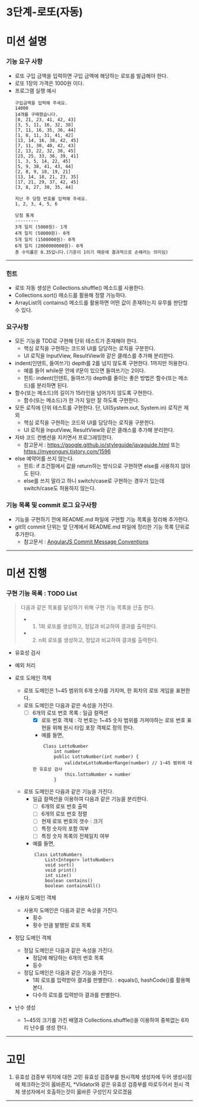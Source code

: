 3단계-로또(자동)
===
# 미션 설명
### 기능 요구 사항
- 로또 구입 금액을 입력하면 구입 금액에 해당하는 로또를 발급해야 한다.
- 로또 1장의 가격은 1000원 이다.
- 프로그램 실행 예시 
    ```
    구입금액을 입력해 주세요.
    14000
    14개를 구매했습니다.
    [8, 21, 23, 41, 42, 43]
    [3, 5, 11, 16, 32, 38]
    [7, 11, 16, 35, 36, 44]
    [1, 8, 11, 31, 41, 42]
    [13, 14, 16, 38, 42, 45]
    [7, 11, 30, 40, 42, 43]
    [2, 13, 22, 32, 38, 45]
    [23, 25, 33, 36, 39, 41]
    [1, 3, 5, 14, 22, 45]
    [5, 9, 38, 41, 43, 44]
    [2, 8, 9, 18, 19, 21]
    [13, 14, 18, 21, 23, 35]
    [17, 21, 29, 37, 42, 45]
    [3, 8, 27, 30, 35, 44]
    
    지난 주 당첨 번호를 입력해 주세요.
    1, 2, 3, 4, 5, 6
    
    당첨 통계
    ---------
    3개 일치 (5000원)- 1개
    4개 일치 (50000원)- 0개
    5개 일치 (1500000원)- 0개
    6개 일치 (2000000000원)- 0개
    총 수익률은 0.35입니다.(기준이 1이기 때문에 결과적으로 손해라는 의미임)
    ```
---

### 힌트
- 로또 자동 생성은 Collections.shuffle() 메소드를 사용한다.
- Collections.sort() 메소드를 활용해 정렬 가능하다.
- ArrayList의 contains() 메소드를 활용하면 어떤 값이 존재하는지 유무를 판단할 수 있다.

### 요구사항
- 모든 기능을 TDD로 구현해 단위 테스트가 존재해야 한다.
  - 핵심 로직을 구현하는 코드와 UI를 담당하는 로직을 구분한다.
  - UI 로직을 InputView, ResultView와 같은 클래스를 추가해 분리한다.
- indent(인덴트, 들여쓰기) depth를 2를 넘지 않도록 구현한다. 1까지만 허용한다.
  - 예를 들어 while문 안에 if문이 있으면 들여쓰기는 2이다.
  - 힌트: indent(인덴트, 들여쓰기) depth를 줄이는 좋은 방법은 함수(또는 메소드)를 분리하면 된다.
- 함수(또는 메소드)의 길이가 15라인을 넘어가지 않도록 구현한다.
  - 함수(또는 메소드)가 한 가지 일만 잘 하도록 구현한다.
- 모든 로직에 단위 테스트를 구현한다. 단, UI(System.out, System.in) 로직은 제외
  - 핵심 로직을 구현하는 코드와 UI를 담당하는 로직을 구분한다.
  - UI 로직을 InputView, ResultView와 같은 클래스를 추가해 분리한다.
- 자바 코드 컨벤션을 지키면서 프로그래밍한다.
  - 참고문서 : https://google.github.io/styleguide/javaguide.html 또는 https://myeonguni.tistory.com/1596
- else 예약어를 쓰지 않는다.
  - 힌트: if 조건절에서 값을 return하는 방식으로 구현하면 else를 사용하지 않아도 된다.
  - else를 쓰지 말라고 하니 switch/case로 구현하는 경우가 있는데 switch/case도 허용하지 않는다.

### 기능 목록 및 commit 로그 요구사항
- 기능을 구현하기 전에 README.md 파일에 구현할 기능 목록을 정리해 추가한다.
- git의 commit 단위는 앞 단계에서 README.md 파일에 정리한 기능 목록 단위로 추가한다.
  - 참고문서 : [AngularJS Commit Message Conventions](https://gist.github.com/stephenparish/9941e89d80e2bc58a153)

---
# 미션 진행
### 구현 기능 목록 : TODO List
> 다음과 같은 목표를 달성하기 위해 구현 기능 목록을 산출 한다.
> - 1. 1회 로또를 생성하고, 정답과 비교하여 결과를 출력한다.
> - 2. n회 로또를 생성하고, 정답과 비교하여 결과를 출력한다. 

- 유효성 검사
- 예외 처리
- 로또 도메인 객체
  - 로또 도메인은 1~45 범위의 6개 숫자를 가지며, 한 회차의 로또 게임을 표현한다.
  - 로또 도메인은 다음과 같은 속성을 가진다.
    - [ ] 6개의 로또 번호 목록 : 일급 컬렉션
      - [x] 로또 번호 객체 : 각 번호는 1~45 숫자 범위를 가져야하는 로또 번호 표현을 위해 원시 타입 포장 객체로 정의 한다.
      - 예를 들면, 
      ```
          Class LottoNumber
              int number
              public LottoNumber(int number) {
                  validateLottoNumberRange(number) // 1~45 범위에 대한 유효성 검사
                  this.lottoNumber = number
              }
      ```
  - 로또 도메인은 다음과 같은 기능을 가진다.
    - 일급 컬렉션을 이용하여 다음과 같은 기능을 분리한다.
      - [ ] 6개의 로또 번호 출력
      - [ ] 6개의 로또 번호 정렬
      - [ ] 현재 로또 번호의 갯수 : 크기
      - [ ] 특정 숫자의 포함 여부
      - [ ] 특정 숫자 목록의 전체일치 여부
    - 예를 들면,
    ```
        Class LottoNumbers
            List<Integer> lottoNumbers
            void sort()
            void print()
            int size()
            boolean contains()
            boolean containsAll()
    ```
  
- 사용자 도메인 객체
  - 사용자 도메인은 다음과 같은 속성을 가진다.
    - 횟수
    - 횟수 만큼 발행된 로또 목록

- 정답 도메인 객체
  - 정답 도메인은 다음과 같은 속성을 가진다.
    - 정답에 해당하는 6개의 번호 목록
    - 등수 
  - 정답 도메인은 다음과 같은 기능을 가진다.
    - 1회 로또를 입력받아 결과를 판별한다. : equals(), hashCode()를 활용해 본다.
    - 다수의 로또를 입력받아 결과를 판별한다.
    
- 난수 생성
  - 1~45의 크기를 가진 배열과 Collections.shuffle()을 이용하여 중복없는 6자리 난수를 생성 한다. 
---

# 고민
1. 유효성 검증부 위치에 대한 고민
유효성 검증부를 원시객체 생성자에 두어 생성시점에 체크하는것이 옳바른지,
*Vlidator와 같은 유효성 검증부를 따로두어서 원시 객체 생성자에서 호출하는것이 옳바른 구성인지 모르겠음

---
 
